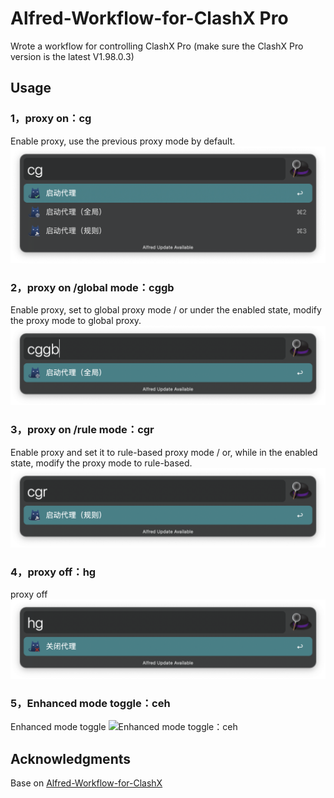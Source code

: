 # Alfred-Workflow-for-ClashX Pro
Wrote a workflow for controlling ClashX Pro (make sure the ClashX Pro version is the latest V1.98.0.3)
## Usage
### 1，proxy on：cg
Enable proxy, use the previous proxy mode by default.
![proxy：cg](https://github.com/Bennie-CHEN/Alfred-Workflow-for-ClashX/blob/main/%E8%AF%B4%E6%98%8E%E6%96%87%E4%BB%B6/cg.png)

### 2，proxy on /global mode：cggb
Enable proxy, set to global proxy mode / or under the enabled state, modify the proxy mode to global proxy.
![proxy on /global mode：cggb](https://github.com/Bennie-CHEN/Alfred-Workflow-for-ClashX/blob/main/%E8%AF%B4%E6%98%8E%E6%96%87%E4%BB%B6/cggb.png)

### 3，proxy on /rule mode：cgr
Enable proxy and set it to rule-based proxy mode / or, while in the enabled state, modify the proxy mode to rule-based.
![proxy on /rule mode：cgr](https://github.com/Bennie-CHEN/Alfred-Workflow-for-ClashX/blob/main/%E8%AF%B4%E6%98%8E%E6%96%87%E4%BB%B6/cgr.png)

### 4，proxy off：hg
proxy off
![proxy off：hg](https://github.com/Bennie-CHEN/Alfred-Workflow-for-ClashX/blob/main/%E8%AF%B4%E6%98%8E%E6%96%87%E4%BB%B6/hg.png)

### 5，Enhanced mode toggle：ceh
Enhanced mode toggle
![Enhanced mode toggle：ceh](https://github.com/hbsgithub/Alfred-Workflow-for-ClashX-Pro/blob/main/%E8%AF%B4%E6%98%8E%E6%96%87%E4%BB%B6/ceh.jpg)

## Acknowledgments
Base on [Alfred-Workflow-for-ClashX](https://github.com/Bennie-CHEN/Alfred-Workflow-for-ClashX)
